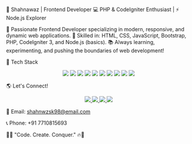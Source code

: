 🚀 Shahnawaz | Frontend Developer
💻 PHP & CodeIgniter Enthusiast | ⚡ Node.js Explorer

🌟 Passionate Frontend Developer specializing in modern, responsive, and dynamic web applications.
🎯 Skilled in: HTML, CSS, JavaScript, Bootstrap, PHP, CodeIgniter 3, and Node.js (basics).
📚 Always learning, experimenting, and pushing the boundaries of web development!



🚀 Tech Stack
<p align="center"> <img src="https://img.shields.io/badge/HTML5-%23E34F26.svg?&style=for-the-badge&logo=html5&logoColor=white" /> <img src="https://img.shields.io/badge/CSS3-%231572B6.svg?&style=for-the-badge&logo=css3&logoColor=white" /> <img src="https://img.shields.io/badge/JavaScript-%23F7DF1E.svg?&style=for-the-badge&logo=javascript&logoColor=black" /> <img src="https://img.shields.io/badge/Bootstrap-%23563D7C.svg?&style=for-the-badge&logo=bootstrap&logoColor=white" /> <img src="https://img.shields.io/badge/PHP-%23777BB4.svg?&style=for-the-badge&logo=php&logoColor=white" /> <img src="https://img.shields.io/badge/CodeIgniter-%23EE4623.svg?&style=for-the-badge&logo=codeigniter&logoColor=white" /> <img src="https://img.shields.io/badge/Node.js-%23339933.svg?&style=for-the-badge&logo=node.js&logoColor=white" /> <img src="https://img.shields.io/badge/Git-%23F05032.svg?&style=for-the-badge&logo=git&logoColor=white" /> <img src="https://img.shields.io/badge/GitHub-%23181717.svg?&style=for-the-badge&logo=github&logoColor=white" /> <img src="https://img.shields.io/badge/VSCode-%23007ACC.svg?&style=for-the-badge&logo=visual-studio-code&logoColor=white" /> </p>




🌎 Let's Connect!
<p align="center"> <a href="https://www.instagram.com/shahnwz.sk?igsh=MXZ5YjhldWJ3b2U4Mg==" target="_blank"> <img src="https://img.shields.io/badge/Instagram-%23E1306C.svg?&style=for-the-badge&logo=instagram&logoColor=white" /> </a> <a href="https://github.com/shahnwz" target="_blank"> <img src="https://img.shields.io/badge/GitHub-%23181717.svg?&style=for-the-badge&logo=github&logoColor=white" /> </a> <a href="https://wa.me/7710815693" target="_blank"> <img src="https://img.shields.io/badge/WhatsApp-%2325D366.svg?&style=for-the-badge&logo=whatsapp&logoColor=white" /> </a> <a href="https://www.linkedin.com/in/shahnwz-sk-6a652a202?utm_source=share&utm_campaign=share_via&utm_content=profile&utm_medium=android_app" target="_blank"> <img src="https://img.shields.io/badge/LinkedIn-%230A66C2.svg?&style=for-the-badge&logo=linkedin&logoColor=white" /> </a> </p>


📧 Email: shahnwzsk98@email.com

📞 Phone: +91 7710815693



🚀🔥 "Code. Create. Conquer." 🔥🚀
